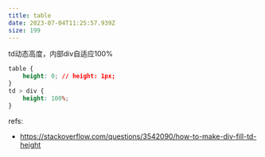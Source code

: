 ```yaml
---
title: table
date: 2023-07-04T11:25:57.939Z
size: 199
---
```

td动态高度，内部div自适应100%
```css
table {
	height: 0; // height: 1px;
}
td > div {
	height: 100%;
}
```
refs:
- https://stackoverflow.com/questions/3542090/how-to-make-div-fill-td-height
